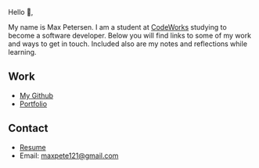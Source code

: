 Hello 👋, 

My name is Max Petersen. I am a student at [CodeWorks](https://boisecodeworks.com) studying to become a software developer. Below you will find links to some of my work and ways to get in touch. Included also are my notes and reflections while learning. 

## Work

* [My Github](https://github.com/maxpete121)
* [Portfolio](https://maxpete121.github.io/)

## Contact

* [Resume](https://maxpete121.github.io/resume)
* Email: maxpete121@gmail.com
